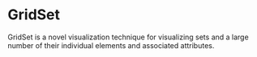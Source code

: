 # GridSet
 GridSet is a novel visualization technique for visualizing sets and a large number of their individual elements and associated attributes.
